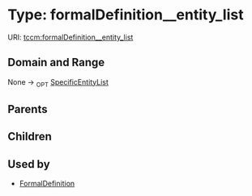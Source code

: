 
# Type: formalDefinition__entity_list




URI: [tccm:formalDefinition__entity_list](https://hotecosystem.org/tccm/formalDefinition__entity_list)


## Domain and Range

None ->  <sub>OPT</sub> [SpecificEntityList](SpecificEntityList.md)

## Parents


## Children


## Used by

 * [FormalDefinition](FormalDefinition.md)
